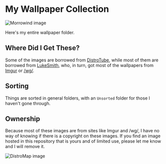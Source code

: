 # My Wallpaper Collection

![Morrowind image](https://github.com/00riddle00/wallpapers/raw/master/TES/morrowind.jpg) 

Here's my entire wallpaper folder. 

## Where Did I Get These?
Some of the images are borrowed from [DistroTube](https://gitlab.com/dwt1), while most of them are borrowed from [LukeSmith](https://github.com/LukeSmithxyz), who, in turn, got most of the wallpapers from [Imgur](http://imgur.com) or [/wg/](http://4chan.org/wg).

## Sorting

Things are sorted in general folders, with an `Unsorted` folder for those I haven't gone through.

## Ownership

Because most of these images are from sites like Imgur and /wg/, I have no
way of knowing if there is a copyright on these images. If you find an image
hosted in this repository that is yours and of limited use, please let me know
and I will remove it.

![DistroMap image](https://github.com/00riddle00/wallpapers/raw/master/Tech/distromap.jpg) 
